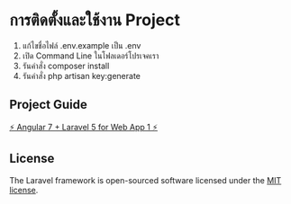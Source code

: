 # การติดตั้งและใช้งาน Project

1. แก้ไขชื่อไฟล์ .env.example เป็น .env
2. เปิด Command Line ในโฟลเดอร์โปรเจคเรา
3. รันคำสั่ง composer install
4. รันคำสั่ง php artisan key:generate


## Project Guide
[⚡ Angular 7 + Laravel 5 for Web App 1 ⚡](https://medium.com/@sirichai420/angular-7-laravel-5-for-web-app-1-3081cb5978f4)

## License

The Laravel framework is open-sourced software licensed under the [MIT license](https://opensource.org/licenses/MIT).
